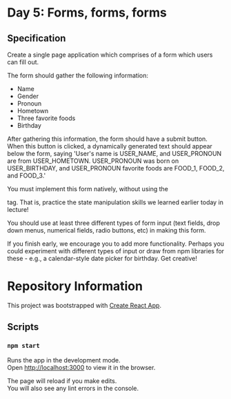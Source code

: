 # Day 5: Forms, forms, forms

## Specification

Create a single page application which comprises of a form which users can fill out.

The form should gather the following information:

- Name
- Gender
- Pronoun
- Hometown
- Three favorite foods
- Birthday

After gathering this information, the form should have a submit button. When this button is clicked, a dynamically generated text should appear below the form, saying 'User's name is USER_NAME, and USER_PRONOUN are from USER_HOMETOWN. USER_PRONOUN was born on USER_BIRTHDAY, and USER_PRONOUN favorite foods are FOOD_1, FOOD_2, and FOOD_3.'

You must implement this form natively, without using the <form> tag. That is, practice the state manipulation skills we learned earlier today in lecture!

You should use at least three different types of form input (text fields, drop down menus, numerical fields, radio buttons, etc) in making this form.

If you finish early, we encourage you to add more functionality. Perhaps you could experiment with different types of input or draw from npm libraries for these - e.g., a calendar-style date picker for birthday. Get creative!

# Repository Information

This project was bootstrapped with [Create React App](https://github.com/facebook/create-react-app).

## Scripts

### `npm start`

Runs the app in the development mode.<br>
Open [http://localhost:3000](http://localhost:3000) to view it in the browser.

The page will reload if you make edits.<br>
You will also see any lint errors in the console.
